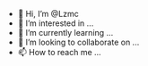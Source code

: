 - 👋 Hi, I’m @Lzmc
- 👀 I’m interested in ...
- 🌱 I’m currently learning ...
- 💞️ I’m looking to collaborate on ...
- 📫 How to reach me ...

<!---
Lzmc/Lzmc is a ✨ special ✨ repository because its `README.md` (this file) appears on your GitHub profile.
You can click the Preview link to take a look at your changes.
--->
